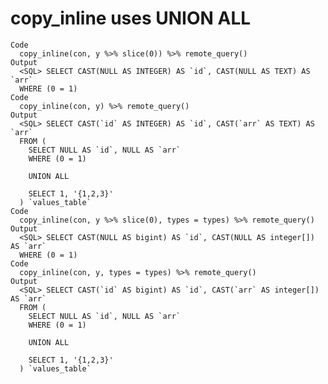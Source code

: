 # copy_inline uses UNION ALL

    Code
      copy_inline(con, y %>% slice(0)) %>% remote_query()
    Output
      <SQL> SELECT CAST(NULL AS INTEGER) AS `id`, CAST(NULL AS TEXT) AS `arr`
      WHERE (0 = 1)
    Code
      copy_inline(con, y) %>% remote_query()
    Output
      <SQL> SELECT CAST(`id` AS INTEGER) AS `id`, CAST(`arr` AS TEXT) AS `arr`
      FROM (
        SELECT NULL AS `id`, NULL AS `arr`
        WHERE (0 = 1)
      
        UNION ALL
      
        SELECT 1, '{1,2,3}'
      ) `values_table`
    Code
      copy_inline(con, y %>% slice(0), types = types) %>% remote_query()
    Output
      <SQL> SELECT CAST(NULL AS bigint) AS `id`, CAST(NULL AS integer[]) AS `arr`
      WHERE (0 = 1)
    Code
      copy_inline(con, y, types = types) %>% remote_query()
    Output
      <SQL> SELECT CAST(`id` AS bigint) AS `id`, CAST(`arr` AS integer[]) AS `arr`
      FROM (
        SELECT NULL AS `id`, NULL AS `arr`
        WHERE (0 = 1)
      
        UNION ALL
      
        SELECT 1, '{1,2,3}'
      ) `values_table`

